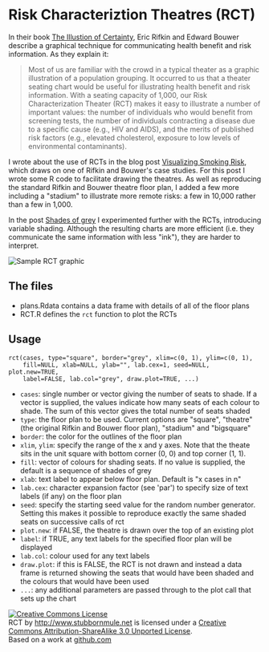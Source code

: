 Risk Characteriztion Theatres (RCT)
===================================

In their book [The Illustion of Certainty][1], Eric Rifkin and Edward Bouwer
describe a graphical technique for communicating health benefit and risk information.
As they explain it:

> Most of us are familiar with the crowd in a typical theater as a
> graphic illustration of a population grouping.  It occurred to us
> that a theater seating chart would be useful for illustrating health
> benefit and risk information.  With a seating capacity of 1,000,
> our Risk Characterization Theater (RCT) makes it easy to illustrate
> a number of important values:  the number of individuals who would
> benefit from screening tests, the number of individuals contracting
> a disease due to a specific cause (e.g., HIV and AIDS), and the merits
> of published risk factors (e.g., elevated cholesterol, exposure to
> low levels of environmental contaminants).

I wrote about the use of RCTs in the blog post [Visualizing Smoking Risk][2],
which draws on one of Rifkin and Bouwer's case studies. For this post I wrote
some R code to facilitate drawing the theatres. As well as reproducing the standard
Rifkin and Bouwer theatre floor plan, I added a few more including a "stadium"
to illustrate more remote risks: a few in 10,000 rather than a few in 1,000.

In the post [Shades of grey][3] I experimented further with the RCTs, introducing
variable shading. Although the resulting charts are more efficient (i.e. they
communicate the same information with less "ink"), they are harder to interpret.

![Sample RCT graphic][4]

The files
---------

* plans.Rdata
  contains a data frame with details of all of the floor plans
* RCT.R
  defines the `rct` function to plot the RCTs
  
Usage
-----

	rct(cases, type="square", border="grey", xlim=c(0, 1), ylim=c(0, 1),
		fill=NULL, xlab=NULL, ylab="", lab.cex=1, seed=NULL, plot.new=TRUE,
		label=FALSE, lab.col="grey", draw.plot=TRUE, ...)
	
* `cases`: single number or vector giving the number of seats to shade. If a vector is
  supplied, the values indicate how many seats of each colour to shade. The sum of this
  vector gives the total number of seats shaded
* `type`: the floor plan to be used. Current options are "square", "theatre" (the original
  Rifkin and Bouwer floor plan), "stadium" and "bigsquare"
* `border`: the color for the outlines of the floor plan
* `xlim`, `ylim`: specify the range of the x and y axes. Note that the theate sits in the
  unit square with bottom corner (0, 0) and top corner (1, 1).
* `fill`: vector of colours for shading seats. If no value is supplied, the default is
  a sequence of shades of grey
* `xlab`: text label to appear below floor plan. Default is "x cases in n"
* `lab.cex`: character expansion factor (see 'par') to specify size of text labels (if any)
  on the floor plan
* `seed`: specify the starting seed value for the random number generator. Setting this
  makes it possible to reproduce exactly the same shaded seats on successive calls of rct
* `plot.new`: if FALSE, the theatre is drawn over the top of an existing plot
* `label`: if TRUE, any text labels for the specified floor plan will be displayed
* `lab.col`: colour used for any text labels
* `draw.plot`: if this is FALSE, the RCT is not drawn and instead a data frame is returned
  showing the seats that would have been shaded and the colours that would have been used
* `...`: any additional parameters are passed through to the plot call that sets up the chart
  
<a rel="license" href="http://creativecommons.org/licenses/by-sa/3.0/">
<img alt="Creative Commons License" style="border-width:0"
src="http://i.creativecommons.org/l/by-sa/3.0/88x31.png" /></a><br />
<span xmlns:dct="http://purl.org/dc/terms/"
href="http://purl.org/dc/dcmitype/Text" property="dct:title" rel="dct:type">RCT</span> by 
<a xmlns:cc="http://creativecommons.org/ns#" href="http://www.stubbornmule.net"
property="cc:attributionName" rel="cc:attributionURL">http://www.stubbornmule.net</a>
is licensed under a  
<a rel="license" href="http://creativecommons.org/licenses/by-sa/3.0/">Creative Commons
Attribution-ShareAlike 3.0 Unported License</a>.
<br />
Based on a work at <a xmlns:dct="http://purl.org/dc/terms/"
href="http://github.com/seancarmody/stubborn-mule/tree/master/RCT/" rel="dct:source">github.com</a>

[1]: http://theillusionofcertainty.com/index.html "The Illustion of Certainty"
[2]: http://www.stubbornmule.net/2010/10/visualizing-smoking-risk/ "Visualizing Smoking Risk"
[3]: http://www.stubbornmule.net/2010/10/shades-of-grey/ "Shades of grey"
[4]: http://github.com/seancarmody/stubborn-mule/blob/master/RCT/sample2.png "Sample RCT graphic"